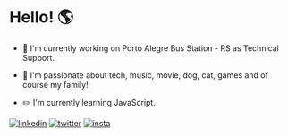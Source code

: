 # Hello! :earth_americas:


- :office: I'm currently working on Porto Alegre Bus Station - RS as Technical Support.

- :blue_heart: I'm passionate about tech, music, movie, dog, cat, games and of course my family!

- :pencil2: I'm currently learning JavaScript. 

[![linkedin](https://i.ibb.co/n7sKWSk/linkedin.png)](https://www.linkedin.com/in/lucasrmagalhaes/) 
[![twitter](https://i.ibb.co/7SrzrbY/twitter.png)](https://twitter.com/lcs_maluro) 
[![insta](https://i.ibb.co/D8tNcZ0/instagram.png)](https://www.instagram.com/darosa.ti/?hl=pt-br)